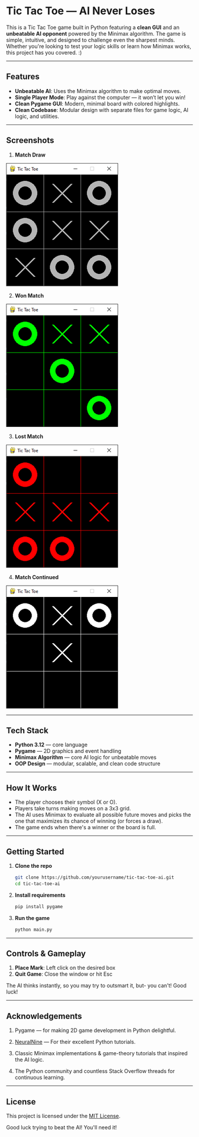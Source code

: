 # Tic Tac Toe — AI Never Loses

This is a Tic Tac Toe game built in Python featuring a **clean GUI** and an **unbeatable AI opponent** powered by the Minimax algorithm. The game is simple, intuitive, and designed to challenge even the sharpest minds. Whether you're looking to test your logic skills or learn how Minimax works, this project has you covered. :)

---

## Features

- **Unbeatable AI**: Uses the Minimax algorithm to make optimal moves.
- **Single Player Mode**: Play against the computer — it won’t let you win!
- **Clean Pygame GUI**: Modern, minimal board with colored highlights.
- **Clean Codebase**: Modular design with separate files for game logic, AI logic, and utilities.

---

## Screenshots 

1. **Match Draw**

![Draw](./assets/Screenshots/Capture_1.PNG)

2. **Won Match**

![win](./assets/Screenshots/Capture_2.PNG)

3. **Lost Match**

![Lose](./assets/Screenshots/Capture_3.PNG)

4. **Match Continued**

![Continue](./assets/Screenshots/Capture_4.PNG)

---

## Tech Stack 

- **Python 3.12** — core language
- **Pygame** — 2D graphics and event handling
- **Minimax Algorithm** — core AI logic for unbeatable moves
- **OOP Design** — modular, scalable, and clean code structure

---

## How It Works

- The player chooses their symbol (X or O).
- Players take turns making moves on a 3x3 grid.
- The AI uses Minimax to evaluate all possible future moves and picks the one that maximizes its chance of winning (or forces a draw).
- The game ends when there's a winner or the board is full.

---

## Getting Started

1. **Clone the repo**
   ```bash
   git clone https://github.com/yourusername/tic-tac-toe-ai.git
   cd tic-tac-toe-ai
2. **Install requirements**
   ```bash
   pip install pygame
3. **Run the game**
   ```bash
   python main.py

---

## Controls & Gameplay 

1. **Place Mark**: Left click on the desired box
2. **Quit Game**: Close the window or hit Esc

The AI thinks instantly, so you may try to outsmart it, but- you can't! Good luck!

---

## Acknowledgements 

1. Pygame — for making 2D game development in Python delightful.

2. [NeuralNine](https://youtube.com/@neuralnine?si=dCjs2h2vIM9VsjUM) — For their excellent Python tutorials. 

3. Classic Minimax implementations & game-theory tutorials that inspired the AI logic.

4. The Python community and countless Stack Overflow threads for continuous learning.

---

## License

This project is licensed under the [MIT License](./LICENSE).

Good luck trying to beat the AI! You'll need it!
